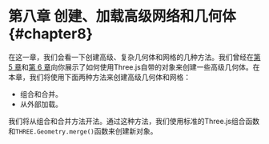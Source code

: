 # 第八章 创建、加载高级网络和几何体 {#chapter8}

在这一章，我们会看一下创建高级、复杂几何体和网格的几种方法。我们曾经在[第 5 章](/docs/chapter5/)和[第 6 章](/docs/chapter6/)向你展示了如何使用Three.js自带的对象来创建一些高级几何体。在本章，我们将使用下面两种方法来创建高级几何体和网格：

- 组合和合并。
- 从外部加载。

我们将从组合和合并方法开法。通过这种方法，我们使用标准的Three.js组合函数和`THREE.Geometry.merge()`函数来创建新对象。
